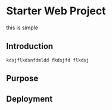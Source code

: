 # Starter Web Project

this is simple

## Introduction
	kdsjflkdsnfdmldd fkdsjfd flkdsj 
## Purpose

## Deployment


